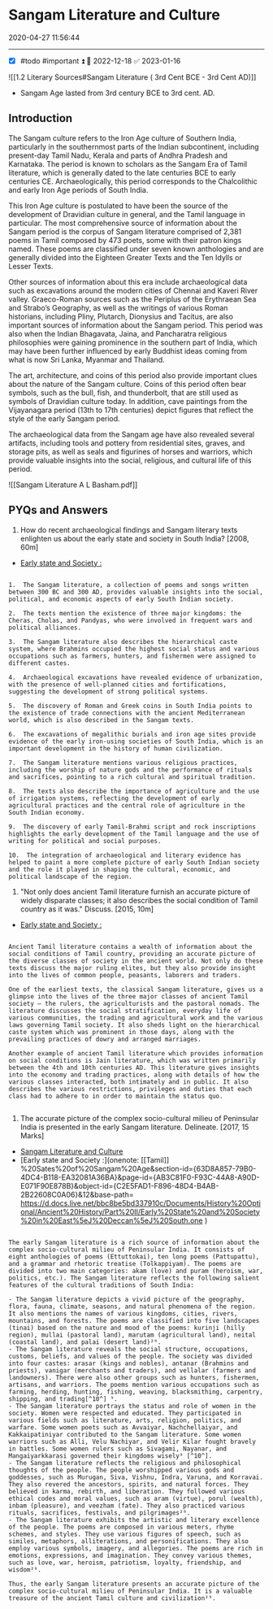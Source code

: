 # Sangam Literature and Culture

2020-04-27 11:56:44

---

- [x] #todo #important ⏫ 📅 2022-12-18 ✅ 2023-01-16

![[1.2 Literary Sources#Sangam Literature ( 3rd Cent BCE - 3rd Cent AD)]]

- Sangam Age lasted from 3rd century BCE to 3rd cent. AD.

## Introduction

The Sangam culture refers to the Iron Age culture of Southern India, particularly in the southernmost parts of the Indian subcontinent, including present-day Tamil Nadu, Kerala and parts of Andhra Pradesh and Karnataka. The period is known to scholars as the Sangam Era of Tamil literature, which is generally dated to the late centuries BCE to early centuries CE. Archaeologically, this period corresponds to the Chalcolithic and early Iron Age periods of South India.

This Iron Age culture is postulated to have been the source of the development of Dravidian culture in general, and the Tamil language in particular. The most comprehensive source of information about the Sangam period is the corpus of Sangam literature comprised of 2,381 poems in Tamil composed by 473 poets, some with their patron kings named. These poems are classified under seven known anthologies and are generally divided into the Eighteen Greater Texts and the Ten Idylls or Lesser Texts.

Other sources of information about this era include archaeological data such as excavations around the modern cities of Chennai and Kaveri River valley. Graeco-Roman sources such as the Periplus of the Erythraean Sea and Strabo’s Geography, as well as the writings of various Roman historians, including Pliny, Plutarch, Dionysius and Tacitus, are also important sources of information about the Sangam period. This period was also when the Indian Bhagavata, Jaina, and Pancharatra religious philosophies were gaining prominence in the southern part of India, which may have been further influenced by early Buddhist ideas coming from what is now Sri Lanka, Myanmar and Thailand.

The art, architecture, and coins of this period also provide important clues about the nature of the Sangam culture. Coins of this period often bear symbols, such as the bull, fish, and thunderbolt, that are still used as symbols of Dravidian culture today. In addition, cave paintings from the Vijayanagara period (13th to 17th centuries) depict figures that reflect the style of the early Sangam period.

The archaeological data from the Sangam age have also revealed several artifacts, including tools and pottery from residential sites, graves, and storage pits, as well as seals and figurines of horses and warriors, which provide valuable insights into the social, religious, and cultural life of this period.

![[Sangam Literature A L Basham.pdf]]

## PYQs and Answers

1. How do recent archaeological findings and Sangam literary texts enlighten us about the early state and society in South India? [2008, 60m]
- [Early state and Society :](onenote:[[Tamil]]%20Sates%20of%20Sangam%20Age&section-id={63D8A857-79B0-4DC4-B118-EA32081A36BA}&page-id={AB3C81F0-F93C-44A8-A90D-E071F90E878B}&object-id={C2E5FAD1-F896-48D4-B4AB-2B22608C0A06}&12&base-path=https://d.docs.live.net/bbc8be5bd337910c/Documents/History%20Optional/Ancient%20History/Part%20II/Early%20State%20and%20Society%20in%20East%5eJ%20Deccan%5eJ%20South.one)

```ad-Answer

1.  The Sangam literature, a collection of poems and songs written between 300 BC and 300 AD, provides valuable insights into the social, political, and economic aspects of early South Indian society.
    
2.  The texts mention the existence of three major kingdoms: the Cheras, Cholas, and Pandyas, who were involved in frequent wars and political alliances.
    
3.  The Sangam literature also describes the hierarchical caste system, where Brahmins occupied the highest social status and various occupations such as farmers, hunters, and fishermen were assigned to different castes.
    
4.  Archaeological excavations have revealed evidence of urbanization, with the presence of well-planned cities and fortifications, suggesting the development of strong political systems.
    
5.  The discovery of Roman and Greek coins in South India points to the existence of trade connections with the ancient Mediterranean world, which is also described in the Sangam texts.
    
6.  The excavations of megalithic burials and iron age sites provide evidence of the early iron-using societies of South India, which is an important development in the history of human civilization.
    
7.  The Sangam literature mentions various religious practices, including the worship of nature gods and the performance of rituals and sacrifices, pointing to a rich cultural and spiritual tradition.
    
8.  The texts also describe the importance of agriculture and the use of irrigation systems, reflecting the development of early agricultural practices and the central role of agriculture in the South Indian economy.
    
9.  The discovery of early Tamil-Brahmi script and rock inscriptions highlights the early development of the Tamil language and the use of writing for political and social purposes.
    
10.  The integration of archaeological and literary evidence has helped to paint a more complete picture of early South Indian society and the role it played in shaping the cultural, economic, and political landscape of the region.

```

1. "Not only does ancient Tamil literature furnish an accurate picture of widely disparate classes; it also describes the social condition of Tamil country as it was." Discuss. [2015,
10m]
- [Early state and Society :](onenote:[[Tamil]]%20Sates%20of%20Sangam%20Age&section-id={63D8A857-79B0-4DC4-B118-EA32081A36BA}&page-id={AB3C81F0-F93C-44A8-A90D-E071F90E878B}&object-id={C2E5FAD1-F896-48D4-B4AB-2B22608C0A06}&12&base-path=https://d.docs.live.net/bbc8be5bd337910c/Documents/History%20Optional/Ancient%20History/Part%20II/Early%20State%20and%20Society%20in%20East%5eJ%20Deccan%5eJ%20South.one)

```ad-Answer

Ancient Tamil literature contains a wealth of information about the social conditions of Tamil country, providing an accurate picture of the diverse classes of society in the ancient world. Not only do these texts discuss the major ruling elites, but they also provide insight into the lives of common people, peasants, laborers and traders.

One of the earliest texts, the classical Sangam literature, gives us a glimpse into the lives of the three major classes of ancient Tamil society – the rulers, the agriculturists and the pastoral nomads. The literature discusses the social stratification, everyday life of various communities, the trading and agricultural work and the various laws governing Tamil society. It also sheds light on the hierarchical caste system which was prominent in those days, along with the prevailing practices of dowry and arranged marriages.

Another example of ancient Tamil literature which provides information on social conditions is Jain literature, which was written primarily between the 4th and 10th centuries AD. This literature gives insights into the economy and trading practices, along with details of how the various classes interacted, both intimately and in public. It also describes the various restrictions, privileges and duties that each class had to adhere to in order to maintain the status quo.


```

1. The accurate picture of the complex socio-cultural milieu of Peninsular India is presented in the early Sangam literature. Delineate. [2017, 15 Marks]
- [Sangam Literature and Culture](onenote:[[Sangam]]%20Literature%20and%20Culture&section-id={63D8A857-79B0-4DC4-B118-EA32081A36BA}&page-id={EC7AE422-6646-4BC9-8908-699CFB391EA7}&end&base-path=https://d.docs.live.net/bbc8be5bd337910c/Documents/History%20Optional/Ancient%20History/Part%20II/Early%20State%20and%20Society%20in%20East%5eJ%20Deccan%5eJ%20South.one)
- [Early state and Society :](onenote: [[Tamil]] %20Sates%20of%20Sangam%20Age&section-id={63D8A857-79B0-4DC4-B118-EA32081A36BA}&page-id={AB3C81F0-F93C-44A8-A90D-E071F90E878B}&object-id={C2E5FAD1-F896-48D4-B4AB-2B22608C0A06}&12&base-path= <https://d.docs.live.net/bbc8be5bd337910c/Documents/History%20Optional/Ancient%20History/Part%20II/Early%20State%20and%20Society%20in%20East%5eJ%20Deccan%5eJ%20South.one> )

```ad-Answer

The early Sangam literature is a rich source of information about the complex socio-cultural milieu of Peninsular India. It consists of eight anthologies of poems (Ettuttokai), ten long poems (Pattupattu), and a grammar and rhetoric treatise (Tolkappiyam). The poems are divided into two main categories: akam (love) and puram (heroism, war, politics, etc.). The Sangam literature reflects the following salient features of the cultural traditions of South India:

- The Sangam literature depicts a vivid picture of the geography, flora, fauna, climate, seasons, and natural phenomena of the region. It also mentions the names of various kingdoms, cities, rivers, mountains, and forests. The poems are classified into five landscapes (tinai) based on the nature and mood of the poems: kurinji (hilly region), mullai (pastoral land), marutam (agricultural land), neital (coastal land), and palai (desert land)²⁹.
- The Sangam literature reveals the social structure, occupations, customs, beliefs, and values of the people. The society was divided into four castes: arasar (kings and nobles), antanar (Brahmins and priests), vanigar (merchants and traders), and vellalar (farmers and landowners). There were also other groups such as hunters, fishermen, artisans, and warriors. The poems mention various occupations such as farming, herding, hunting, fishing, weaving, blacksmithing, carpentry, shipping, and trading[^10^] ⁹.
- The Sangam literature portrays the status and role of women in the society. Women were respected and educated. They participated in various fields such as literature, arts, religion, politics, and warfare. Some women poets such as Avvaiyar, Nachchellaiyar, and Kakkaipatiniyar contributed to the Sangam literature. Some women warriors such as Alli, Velu Nachiyar, and Velir Kilar fought bravely in battles. Some women rulers such as Sivagami, Nayanar, and Mangaiyarkkarasi governed their kingdoms wisely⁹ [^10^].
- The Sangam literature reflects the religious and philosophical thoughts of the people. The people worshipped various gods and goddesses, such as Murugan, Siva, Vishnu, Indra, Varuna, and Korravai. They also revered the ancestors, spirits, and natural forces. They believed in karma, rebirth, and liberation. They followed various ethical codes and moral values, such as aram (virtue), porul (wealth), inbam (pleasure), and veezham (fate). They also practiced various rituals, sacrifices, festivals, and pilgrimages²⁹.
- The Sangam literature exhibits the artistic and literary excellence of the people. The poems are composed in various meters, rhyme schemes, and styles. They use various figures of speech, such as similes, metaphors, alliterations, and personifications. They also employ various symbols, imagery, and allegories. The poems are rich in emotions, expressions, and imagination. They convey various themes, such as love, war, heroism, patriotism, loyalty, friendship, and wisdom²⁹.

Thus, the early Sangam literature presents an accurate picture of the complex socio-cultural milieu of Peninsular India. It is a valuable treasure of the ancient Tamil culture and civilization²⁹.

```
